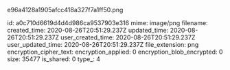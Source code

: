 e96a4128a1905afcc418a327f7a1ff50.png

id: a0c710d6619d4d4d986ca9537903e316
mime: image/png
filename: 
created_time: 2020-08-26T20:51:29.237Z
updated_time: 2020-08-26T20:51:29.237Z
user_created_time: 2020-08-26T20:51:29.237Z
user_updated_time: 2020-08-26T20:51:29.237Z
file_extension: png
encryption_cipher_text: 
encryption_applied: 0
encryption_blob_encrypted: 0
size: 35477
is_shared: 0
type_: 4